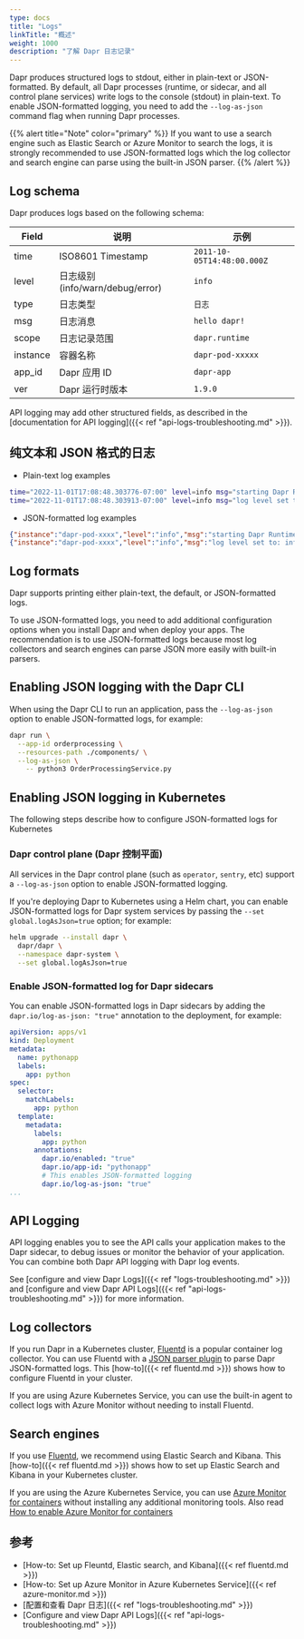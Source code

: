 ```yaml
---
type: docs
title: "Logs"
linkTitle: "概述"
weight: 1000
description: "了解 Dapr 日志记录"
---
```


Dapr produces structured logs to stdout, either in plain-text or JSON-formatted. By default, all Dapr processes (runtime, or sidecar, and all control plane services) write logs to the console (stdout) in plain-text. To enable JSON-formatted logging, you need to add the `--log-as-json` command flag when running Dapr processes.

{{% alert title="Note" color="primary" %}}
If you want to use a search engine such as Elastic Search or Azure Monitor to search the logs, it is strongly recommended to use JSON-formatted logs which the log collector and search engine can parse using the built-in JSON parser.
{{% /alert %}}

## Log schema

Dapr produces logs based on the following schema:

| Field    | 说明                           | 示例                         |
| -------- | ---------------------------- | -------------------------- |
| time     | ISO8601 Timestamp            | `2011-10-05T14:48:00.000Z` |
| level    | 日志级别 (info/warn/debug/error) | `info`                     |
| type     | 日志类型                         | `日志`                       |
| msg      | 日志消息                         | `hello dapr!`              |
| scope    | 日志记录范围                       | `dapr.runtime`             |
| instance | 容器名称                         | `dapr-pod-xxxxx`           |
| app_id   | Dapr 应用 ID                   | `dapr-app`                 |
| ver      | Dapr 运行时版本                   | `1.9.0`                    |

API logging may add other structured fields, as described in the [documentation for API logging]({{< ref "api-logs-troubleshooting.md" >}}).

## 纯文本和 JSON 格式的日志

* Plain-text log examples

```bash
time="2022-11-01T17:08:48.303776-07:00" level=info msg="starting Dapr Runtime -- version 1.9.0 -- commit v1.9.0-g5dfcf2e" instance=dapr-pod-xxxx scope=dapr.runtime type=log ver=1.9.0
time="2022-11-01T17:08:48.303913-07:00" level=info msg="log level set to: info" instance=dapr-pod-xxxx scope=dapr.runtime type=log ver=1.9.0
```

* JSON-formatted log examples

```json
{"instance":"dapr-pod-xxxx","level":"info","msg":"starting Dapr Runtime -- version 1.9.0 -- commit v1.9.0-g5dfcf2e","scope":"dapr.runtime","time":"2022-11-01T17:09:45.788005Z","type":"log","ver":"1.9.0"}
{"instance":"dapr-pod-xxxx","level":"info","msg":"log level set to: info","scope":"dapr.runtime","time":"2022-11-01T17:09:45.788075Z","type":"log","ver":"1.9.0"}
```

## Log formats

Dapr supports printing either plain-text, the default, or JSON-formatted logs.

To use JSON-formatted logs, you need to add additional configuration options when you install Dapr and when deploy your apps. The recommendation is to use JSON-formatted logs because most log collectors and search engines can parse JSON more easily with built-in parsers.

## Enabling JSON logging with the Dapr CLI

When using the Dapr CLI to run an application, pass the `--log-as-json` option to enable JSON-formatted logs, for example:

```sh
dapr run \
  --app-id orderprocessing \
  --resources-path ./components/ \
  --log-as-json \
    -- python3 OrderProcessingService.py
```

## Enabling JSON logging in Kubernetes

The following steps describe how to configure JSON-formatted logs for Kubernetes

### Dapr control plane (Dapr 控制平面)

All services in the Dapr control plane (such as `operator`, `sentry`, etc) support a `--log-as-json` option to enable JSON-formatted logging.

If you're deploying Dapr to Kubernetes using a Helm chart, you can enable JSON-formatted logs for Dapr system services by passing the `--set global.logAsJson=true` option; for example:

```bash
helm upgrade --install dapr \
  dapr/dapr \
  --namespace dapr-system \
  --set global.logAsJson=true
```

### Enable JSON-formatted log for Dapr sidecars

You can enable JSON-formatted logs in Dapr sidecars by adding the `dapr.io/log-as-json: "true"` annotation to the deployment, for example:

```yaml
apiVersion: apps/v1
kind: Deployment
metadata:
  name: pythonapp
  labels:
    app: python
spec:
  selector:
    matchLabels:
      app: python
  template:
    metadata:
      labels:
        app: python
      annotations:
        dapr.io/enabled: "true"
        dapr.io/app-id: "pythonapp"
        # This enables JSON-formatted logging
        dapr.io/log-as-json: "true"
...
```

## API Logging

API logging enables you to see the API calls your application makes to the Dapr sidecar, to debug issues or monitor the behavior of your application. You can combine both Dapr API logging with Dapr log events.

See [configure and view Dapr Logs]({{< ref "logs-troubleshooting.md" >}}) and [configure and view Dapr API Logs]({{< ref "api-logs-troubleshooting.md" >}}) for more information.

## Log collectors

If you run Dapr in a Kubernetes cluster, [Fluentd](https://www.fluentd.org/) is a popular container log collector. You can use Fluentd with a [JSON parser plugin](https://docs.fluentd.org/parser/json) to parse Dapr JSON-formatted logs. This [how-to]({{< ref fluentd.md >}}) shows how to configure Fluentd in your cluster.

If you are using Azure Kubernetes Service, you can use the built-in agent to collect logs with Azure Monitor without needing to install Fluentd.

## Search engines

If you use [Fluentd](https://www.fluentd.org/), we recommend using Elastic Search and Kibana. This [how-to]({{< ref fluentd.md >}}) shows how to set up Elastic Search and Kibana in your Kubernetes cluster.

If you are using the Azure Kubernetes Service, you can use [Azure Monitor for containers](https://docs.microsoft.com/azure/azure-monitor/insights/container-insights-overview) without installing any additional monitoring tools. Also read [How to enable Azure Monitor for containers](https://docs.microsoft.com/azure/azure-monitor/insights/container-insights-onboard)

## 参考

- [How-to: Set up Fleuntd, Elastic search, and Kibana]({{< ref fluentd.md >}})
- [How-to: Set up Azure Monitor in Azure Kubernetes Service]({{< ref azure-monitor.md >}})
- [配置和查看 Dapr 日志]({{< ref "logs-troubleshooting.md" >}})
- [Configure and view Dapr API Logs]({{< ref "api-logs-troubleshooting.md" >}})
